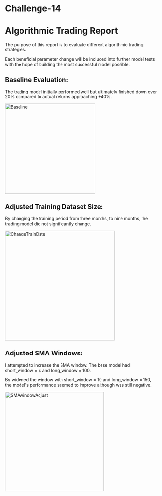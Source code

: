 # Challenge-14
# Algorithmic Trading Report

The purpose of this report is to evaluate different algorithmic trading strategies. 

Each beneficial parameter change will be included into further model tests with the hope of building the most successful model possible. 

## Baseline Evaluation:

The trading model initially performed well but ultimately finished down over 20% compared to actual returns approaching +40%.

<img width="295" alt="Baseline" src="https://user-images.githubusercontent.com/86026996/141701511-ee5e09db-aaf6-487c-8994-1a7858b9f653.png">

## Adjusted Training Dataset Size:

By changing the training period from three months, to nine months, the trading model did not significantly change. 


<img width="359" alt="ChangeTrainDate" src="https://user-images.githubusercontent.com/86026996/141702598-a6a9b404-128a-42b4-9dfe-51ce043ad0fd.png">


## Adjusted SMA Windows:

I attempted to increase the SMA window. The base model had short_window = 4 and long_window = 100.

By widened the window with short_window = 10 and long_window = 150, the model's performance seemed to improve although was still negative.

<img width="324" alt="SMAwindowAdjust" src="https://user-images.githubusercontent.com/86026996/141703313-deaccaf3-5fa9-4473-bea3-cacd37a1cc24.png">

